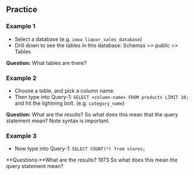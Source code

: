 ## Practice

### Example 1
* Select a database (e.g. `iowa_liquor_sales_database`)
* Drill down to see the tables in this database: Schemas >> public >> Tables

**Question:** What tables are there?

### Example 2
* Choose a table, and pick a column name.
* Then type into Query-1: 
```SELECT <column-name> FROM products LIMIT 10;``` 
and hit the lightning bolt. (e.g. `category_name`)

**Question:** What are the results? So what does this mean that the query statement mean? Note syntax is important.

### Example 3
* Now type into Query-1: 
```SELECT COUNT(*) from stores;```

**Questions:**What are the results? 1973 So what does this mean the query statement mean?
